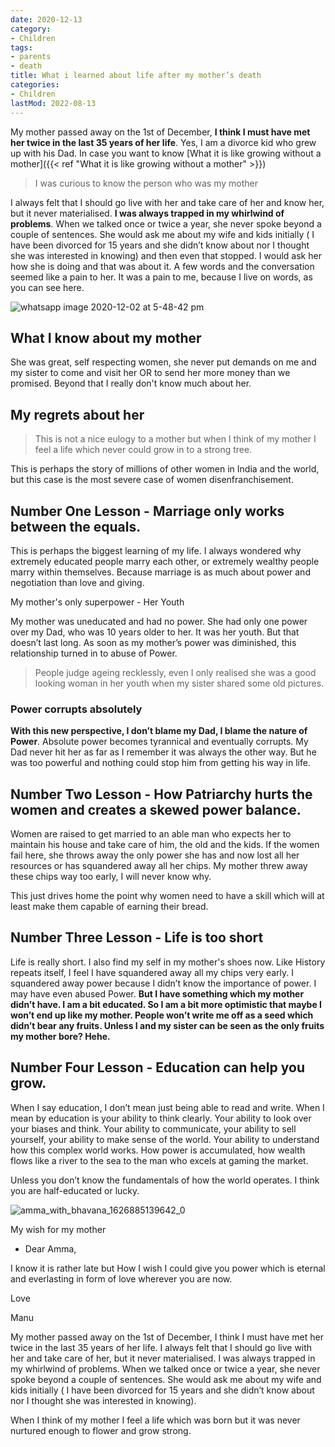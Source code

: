 ```yaml
---
date: 2020-12-13
category:
- Children
tags:
- parents
- death
title: What i learned about life after my mother’s death
categories:
- Children
lastMod: 2022-08-13
---
```

My mother passed away on the 1st of December, **I think I must have met her twice in the last 35 years of her life**. Yes, I am a divorce kid who grew up with his Dad. In case you want to know [What it is like growing without a mother]({{< ref "What it is like growing without a mother" >}})

> I was curious to know the person who was my mother

I always felt that I should go live with her and take care of her and know her, but it never materialised. **I was always trapped in my whirlwind of problems**.
When we talked once or twice a year, she never spoke beyond a couple of sentences. She would ask me about my wife and kids initially ( I have been divorced for 15 years and she didn’t know about nor I thought she was interested in knowing) and then even that stopped. I would ask her how she is doing and that was about it. A few words and the conversation seemed like a pain to her. It was a pain to me, because I live on words, as you can see here.

![whatsapp image 2020-12-02 at 5-48-42 pm](https://mataroa.blog/images/11c6a248.jpeg)

## What I know about my mother

She was great, self respecting women, she never put demands on me and my sister to come and visit her OR to send her more money than we promised. Beyond that I really don't know much about her.

## My regrets about her

> This is not a nice eulogy to a mother but when I think of my mother I feel a life which never could grow in to a strong tree.

This is perhaps the story of millions of other women in India and the world, but this case is the most severe case of women disenfranchisement.



## Number One Lesson - Marriage only works between the equals.

This is perhaps the biggest learning of my life. I always wondered why extremely educated people marry each other, or extremely wealthy people marry within themselves. Because marriage is as much about power and negotiation than love and giving.

My mother's only superpower - Her Youth

My mother was uneducated and had no power. She had only one power over my Dad, who was 10 years older to her. It was her youth. But that doesn’t last long. As soon as my mother’s power was diminished, this relationship turned in to abuse of Power.

> People judge ageing recklessly, even I only realised she was a good looking woman in her youth when my sister shared some old pictures.

### Power corrupts absolutely

**With this new perspective, I don’t blame my Dad, I blame the nature of Power**. Absolute power becomes tyrannical and eventually corrupts. My Dad never hit her as far as I remember it was always the other way. But he was too powerful and nothing could stop him from getting his way in life.

## Number Two Lesson - How Patriarchy hurts the women and creates a skewed power balance.

Women are raised to get married to an able man who expects her to maintain his house and take care of him, the old and the kids. If the women fail here, she throws away the only power she has and now lost all her resources or has squandered away all her chips. My mother threw away these chips way too early, I will never know why.

This just drives home the point why women need to have a skill which will at least make them capable of earning their bread.

## Number Three Lesson - Life is too short

Life is really short. I also find my self in my mother's shoes now. Like History repeats itself, I feel I have squandered away all my chips very early. I squandered away power because I didn’t know the importance of power. I may have even abused Power. **But I have something which my mother didn’t have. I am a bit educated. So I am a bit more optimistic that maybe I won’t end up like my mother. People won’t write me off as a seed which didn’t bear any fruits. Unless I and my sister can be seen as the only fruits my mother bore? Hehe.**

## Number Four Lesson - Education can help you grow.

When I say education, I don’t mean just being able to read and write. When I mean by education is your ability to think clearly. Your ability to look over your biases and think. Your ability to communicate, your ability to sell yourself, your ability to make sense of the world. Your ability to understand how this complex world works. How power is accumulated, how wealth flows like a river to the sea to the man who excels at gaming the market.

Unless you don’t know the fundamentals of how the world operates. I think you are half-educated or lucky.

![amma_with_bhavana_1626885139642_0](https://mataroa.blog/images/be946628.jpeg)

My wish for my mother

  + Dear Amma,

I know it is rather late but How I wish I could give you power which is eternal and everlasting in form of love wherever you are now.

Love

Manu

My mother passed away on the 1st of December, I think I must have met her twice in the last 35 years of her life. I always felt that I should go live with her and take care of her, but it never materialised. I was always trapped in my whirlwind of problems. When we talked once or twice a year, she never spoke beyond a couple of sentences. She would ask me about my wife and kids initially ( I have been divorced for 15 years and she didn’t know about nor I thought she was interested in knowing).

When I think of my mother I feel a life which was born but it was never nurtured enough to flower and grow strong.
